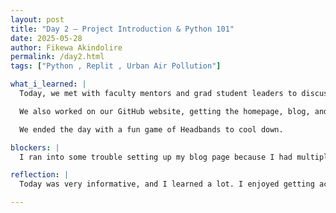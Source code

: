 ```yaml
---
layout: post
title: "Day 2 – Project Introduction & Python 101"
date: 2025-05-28
author: Fikewa Akindolire
permalink: /day2.html
tags: ["Python , Replit , Urban Air Pollution"]

what_i_learned: |
  Today, we met with faculty mentors and grad student leaders to discuss our project, “Monitoring Urban Air Pollution from Satellite Data Using Machine Learning.” We talked about what the project involves and the prep work needed before next week.

  We also worked on our GitHub website, getting the homepage, blog, and index set up. In Python 101, we learned that Python is a simple coding language used to communicate with computers. We covered print() for displaying output, strings (text in quotes), concatenation (combining strings), and type() to check data types.

  We ended the day with a fun game of Headbands to cool down.

blockers: |
  I ran into some trouble setting up my blog page because I had multiple repositories, all with the wrong username. It caused some confusion at first, but once I corrected the usernames, everything started working smoothly.

reflection: |
  Today was very informative, and I learned a lot. I enjoyed getting acquainted with the faculty mentors and discussing our project on air pollution and machine learning. It helped me feel more connected and clear about what’s ahead. Setting up our GitHub site and learning Python basics was also exciting. Playing Kahoot made the learning fun and helped solidify what we covered. Ending the day with Headbands was a nice, relaxing touch.

---
```

